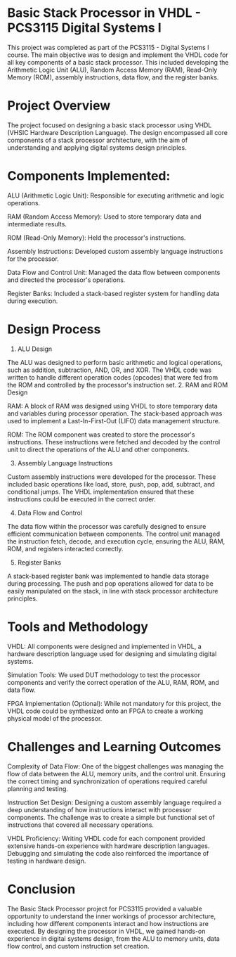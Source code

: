 # Basic Stack Processor in VHDL - PCS3115 Digital Systems I

This project was completed as part of the PCS3115 - Digital Systems I course. The main objective was to design and implement the VHDL code for all key components of a basic stack processor. This included developing the Arithmetic Logic Unit (ALU), Random Access Memory (RAM), Read-Only Memory (ROM), assembly instructions, data flow, and the register banks.

# Project Overview

The project focused on designing a basic stack processor using VHDL (VHSIC Hardware Description Language). The design encompassed all core components of a stack processor architecture, with the aim of understanding and applying digital systems design principles.

# Components Implemented:
ALU (Arithmetic Logic Unit): Responsible for executing arithmetic and logic operations.

RAM (Random Access Memory): Used to store temporary data and intermediate results.

ROM (Read-Only Memory): Held the processor's instructions.

Assembly Instructions: Developed custom assembly language instructions for the processor.

Data Flow and Control Unit: Managed the data flow between components and directed the processor's operations.

Register Banks: Included a stack-based register system for handling data during execution.

# Design Process

1. ALU Design

The ALU was designed to perform basic arithmetic and logical operations, such as addition, subtraction, AND, OR, and XOR. The VHDL code was written to handle different operation codes (opcodes) that were fed from the ROM and controlled by the processor's instruction set.
2. RAM and ROM Design

RAM: A block of RAM was designed using VHDL to store temporary data and variables during processor operation. The stack-based approach was used to implement a Last-In-First-Out (LIFO) data management structure.

ROM: The ROM component was created to store the processor's instructions. These instructions were fetched and decoded by the control unit to direct the operations of the ALU and other components.

3. Assembly Language Instructions

Custom assembly instructions were developed for the processor. These included basic operations like load, store, push, pop, add, subtract, and conditional jumps. The VHDL implementation ensured that these instructions could be executed in the correct order.

4. Data Flow and Control

The data flow within the processor was carefully designed to ensure efficient communication between components. The control unit managed the instruction fetch, decode, and execution cycle, ensuring the ALU, RAM, ROM, and registers interacted correctly.

5. Register Banks

A stack-based register bank was implemented to handle data storage during processing. The push and pop operations allowed for data to be easily manipulated on the stack, in line with stack processor architecture principles.

# Tools and Methodology

VHDL: All components were designed and implemented in VHDL, a hardware description language used for designing and simulating digital systems.

Simulation Tools: We used DUT methodology to test the processor components and verify the correct operation of the ALU, RAM, ROM, and data flow.

FPGA Implementation (Optional): While not mandatory for this project, the VHDL code could be synthesized onto an FPGA to create a working physical model of the processor.

# Challenges and Learning Outcomes

Complexity of Data Flow: One of the biggest challenges was managing the flow of data between the ALU, memory units, and the control unit. Ensuring the correct timing and synchronization of operations required careful planning and testing.

Instruction Set Design: Designing a custom assembly language required a deep understanding of how instructions interact with processor components. The challenge was to create a simple but functional set of instructions that covered all necessary operations.

VHDL Proficiency: Writing VHDL code for each component provided extensive hands-on experience with hardware description languages. Debugging and simulating the code also reinforced the importance of testing in hardware design.

# Conclusion
The Basic Stack Processor project for PCS3115 provided a valuable opportunity to understand the inner workings of processor architecture, including how different components interact and how instructions are executed. By designing the processor in VHDL, we gained hands-on experience in digital systems design, from the ALU to memory units, data flow control, and custom instruction set creation.
